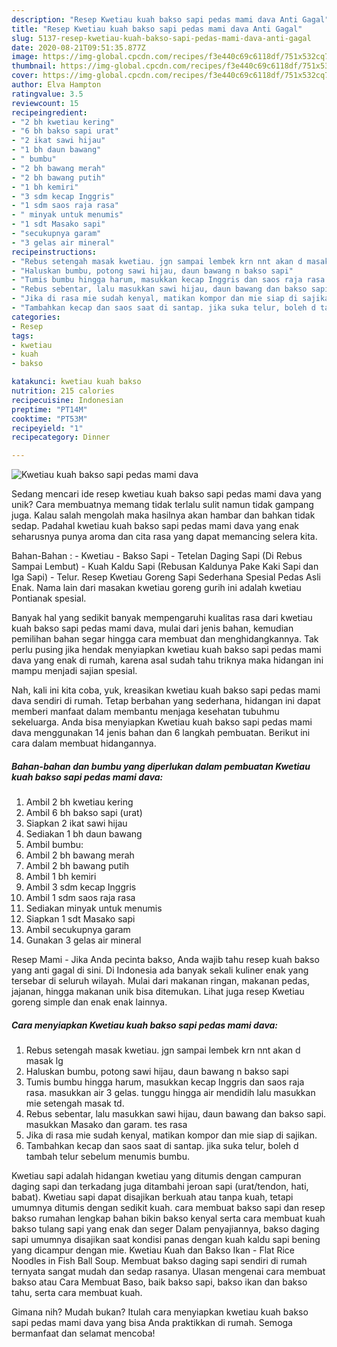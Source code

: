 ```yaml
---
description: "Resep Kwetiau kuah bakso sapi pedas mami dava Anti Gagal"
title: "Resep Kwetiau kuah bakso sapi pedas mami dava Anti Gagal"
slug: 5137-resep-kwetiau-kuah-bakso-sapi-pedas-mami-dava-anti-gagal
date: 2020-08-21T09:51:35.877Z
image: https://img-global.cpcdn.com/recipes/f3e440c69c6118df/751x532cq70/kwetiau-kuah-bakso-sapi-pedas-mami-dava-foto-resep-utama.jpg
thumbnail: https://img-global.cpcdn.com/recipes/f3e440c69c6118df/751x532cq70/kwetiau-kuah-bakso-sapi-pedas-mami-dava-foto-resep-utama.jpg
cover: https://img-global.cpcdn.com/recipes/f3e440c69c6118df/751x532cq70/kwetiau-kuah-bakso-sapi-pedas-mami-dava-foto-resep-utama.jpg
author: Elva Hampton
ratingvalue: 3.5
reviewcount: 15
recipeingredient:
- "2 bh kwetiau kering"
- "6 bh bakso sapi urat"
- "2 ikat sawi hijau"
- "1 bh daun bawang"
- " bumbu"
- "2 bh bawang merah"
- "2 bh bawang putih"
- "1 bh kemiri"
- "3 sdm kecap Inggris"
- "1 sdm saos raja rasa"
- " minyak untuk menumis"
- "1 sdt Masako sapi"
- "secukupnya garam"
- "3 gelas air mineral"
recipeinstructions:
- "Rebus setengah masak kwetiau. jgn sampai lembek krn nnt akan d masak lg"
- "Haluskan bumbu, potong sawi hijau, daun bawang n bakso sapi"
- "Tumis bumbu hingga harum, masukkan kecap Inggris dan saos raja rasa. masukkan air 3 gelas. tunggu hingga air mendidih lalu masukkan mie setengah masak td."
- "Rebus sebentar, lalu masukkan sawi hijau, daun bawang dan bakso sapi. masukkan Masako dan garam. tes rasa"
- "Jika di rasa mie sudah kenyal, matikan kompor dan mie siap di sajikan."
- "Tambahkan kecap dan saos saat di santap. jika suka telur, boleh d tambah telur sebelum menumis bumbu."
categories:
- Resep
tags:
- kwetiau
- kuah
- bakso

katakunci: kwetiau kuah bakso 
nutrition: 215 calories
recipecuisine: Indonesian
preptime: "PT14M"
cooktime: "PT53M"
recipeyield: "1"
recipecategory: Dinner

---
```



![Kwetiau kuah bakso sapi pedas mami dava](https://img-global.cpcdn.com/recipes/f3e440c69c6118df/751x532cq70/kwetiau-kuah-bakso-sapi-pedas-mami-dava-foto-resep-utama.jpg)

Sedang mencari ide resep kwetiau kuah bakso sapi pedas mami dava yang unik? Cara membuatnya memang tidak terlalu sulit namun tidak gampang juga. Kalau salah mengolah maka hasilnya akan hambar dan bahkan tidak sedap. Padahal kwetiau kuah bakso sapi pedas mami dava yang enak seharusnya punya aroma dan cita rasa yang dapat memancing selera kita.

Bahan-Bahan : - Kwetiau - Bakso Sapi - Tetelan Daging Sapi (Di Rebus Sampai Lembut) - Kuah Kaldu Sapi (Rebusan Kaldunya Pake Kaki Sapi dan Iga Sapi) - Telur. Resep Kwetiau Goreng Sapi Sederhana Spesial Pedas Asli Enak. Nama lain dari masakan kwetiau goreng gurih ini adalah kwetiau Pontianak spesial.

Banyak hal yang sedikit banyak mempengaruhi kualitas rasa dari kwetiau kuah bakso sapi pedas mami dava, mulai dari jenis bahan, kemudian pemilihan bahan segar hingga cara membuat dan menghidangkannya. Tak perlu pusing jika hendak menyiapkan kwetiau kuah bakso sapi pedas mami dava yang enak di rumah, karena asal sudah tahu triknya maka hidangan ini mampu menjadi sajian spesial.


Nah, kali ini kita coba, yuk, kreasikan kwetiau kuah bakso sapi pedas mami dava sendiri di rumah. Tetap berbahan yang sederhana, hidangan ini dapat memberi manfaat dalam membantu menjaga kesehatan tubuhmu sekeluarga. Anda bisa menyiapkan Kwetiau kuah bakso sapi pedas mami dava menggunakan 14 jenis bahan dan 6 langkah pembuatan. Berikut ini cara dalam membuat hidangannya.

<!--inarticleads1-->

##### Bahan-bahan dan bumbu yang diperlukan dalam pembuatan Kwetiau kuah bakso sapi pedas mami dava:

1. Ambil 2 bh kwetiau kering
1. Ambil 6 bh bakso sapi (urat)
1. Siapkan 2 ikat sawi hijau
1. Sediakan 1 bh daun bawang
1. Ambil  bumbu:
1. Ambil 2 bh bawang merah
1. Ambil 2 bh bawang putih
1. Ambil 1 bh kemiri
1. Ambil 3 sdm kecap Inggris
1. Ambil 1 sdm saos raja rasa
1. Sediakan  minyak untuk menumis
1. Siapkan 1 sdt Masako sapi
1. Ambil secukupnya garam
1. Gunakan 3 gelas air mineral


Resep Mami - Jika Anda pecinta bakso, Anda wajib tahu resep kuah bakso yang anti gagal di sini. Di Indonesia ada banyak sekali kuliner enak yang tersebar di seluruh wilayah. Mulai dari makanan ringan, makanan pedas, jajanan, hingga makanan unik bisa ditemukan. Lihat juga resep Kwetiau goreng simple dan enak enak lainnya. 

<!--inarticleads2-->

##### Cara menyiapkan Kwetiau kuah bakso sapi pedas mami dava:

1. Rebus setengah masak kwetiau. jgn sampai lembek krn nnt akan d masak lg
1. Haluskan bumbu, potong sawi hijau, daun bawang n bakso sapi
1. Tumis bumbu hingga harum, masukkan kecap Inggris dan saos raja rasa. masukkan air 3 gelas. tunggu hingga air mendidih lalu masukkan mie setengah masak td.
1. Rebus sebentar, lalu masukkan sawi hijau, daun bawang dan bakso sapi. masukkan Masako dan garam. tes rasa
1. Jika di rasa mie sudah kenyal, matikan kompor dan mie siap di sajikan.
1. Tambahkan kecap dan saos saat di santap. jika suka telur, boleh d tambah telur sebelum menumis bumbu.


Kwetiau sapi adalah hidangan kwetiau yang ditumis dengan campuran daging sapi dan terkadang juga ditambahi jeroan sapi (urat/tendon, hati, babat). Kwetiau sapi dapat disajikan berkuah atau tanpa kuah, tetapi umumnya ditumis dengan sedikit kuah. cara membuat bakso sapi dan resep bakso rumahan lengkap bahan bikin bakso kenyal serta cara membuat kuah bakso tulang sapi yang enak dan seger Dalam penyajiannya, bakso daging sapi umumnya disajikan saat kondisi panas dengan kuah kaldu sapi bening yang dicampur dengan mie. Kwetiau Kuah dan Bakso Ikan - Flat Rice Noodles in Fish Ball Soup. Membuat bakso daging sapi sendiri di rumah ternyata sangat mudah dan sedap rasanya. Ulasan mengenai cara membuat bakso atau Cara Membuat Baso, baik bakso sapi, bakso ikan dan bakso tahu, serta cara membuat kuah. 

Gimana nih? Mudah bukan? Itulah cara menyiapkan kwetiau kuah bakso sapi pedas mami dava yang bisa Anda praktikkan di rumah. Semoga bermanfaat dan selamat mencoba!
